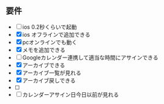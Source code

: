 ## 要件
- [ ] ios 0.2秒くらいで起動  
- [x] ios オフラインで追加できる  
- [x] pcオンラインでも動く  
- [x] メモを追加できる  
- [ ] Googleカレンダー連携して適当な時間にアサインできる  
- [x] アーカイブできる  
- [x] アーカイブ一覧が見れる  
- [x] アーカイブ戻しできる  
- [ ]   
- [ ] カレンダーアサイン日今日以前が見れる  
